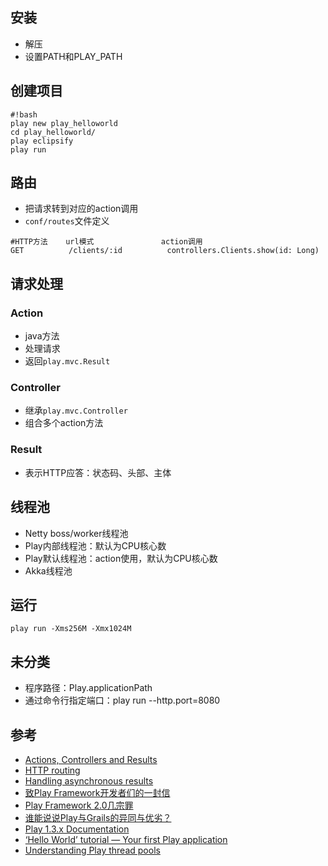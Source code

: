 ## 安装
* 解压
* 设置PATH和PLAY_PATH
## 创建项目
```
#!bash
play new play_helloworld
cd play_helloworld/
play eclipsify
play run
```

## 路由
* 把请求转到对应的action调用
* `conf/routes`文件定义

```
#HTTP方法    url模式               action调用
GET          /clients/:id          controllers.Clients.show(id: Long)
```

## 请求处理
### Action
* java方法
* 处理请求
* 返回`play.mvc.Result`

### Controller
* 继承`play.mvc.Controller`
* 组合多个action方法

### Result
* 表示HTTP应答：状态码、头部、主体

## 线程池
* Netty boss/worker线程池
* Play内部线程池：默认为CPU核心数
* Play默认线程池：action使用，默认为CPU核心数
* Akka线程池

## 运行
```
play run -Xms256M -Xmx1024M
```

## 未分类
* 程序路径：Play.applicationPath
* 通过命令行指定端口：play run --http.port=8080


## 参考
* [Actions, Controllers and Results](https://www.playframework.com/documentation/2.3.x/JavaActions)
* [HTTP routing](https://www.playframework.com/documentation/2.3.x/JavaRouting)
* [Handling asynchronous results](https://www.playframework.com/documentation/2.3.x/JavaAsync)
* [致Play Framework开发者们的一封信](http://blog.jobbole.com/16631/)
* [Play Framework 2.0几宗罪](http://www.bloggern.com/7069.html)
* [谁能说说Play与Grails的异同与优劣？](http://www.zhihu.com/question/19681587)
* [Play 1.3.x Documentation](https://www.playframework.com/documentation/1.3.x/home)
* [‘Hello World’ tutorial — Your first Play application](https://www.playframework.com/documentation/1.3.x/firstapp)
* [Understanding Play thread pools](https://www.playframework.com/documentation/2.3.x/ThreadPools)